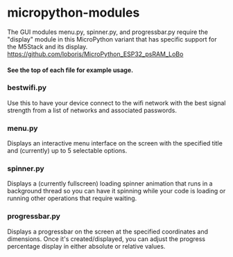 # micropython-modules

The GUI modules menu.py, spinner.py, and progressbar.py require the "display" module in this MicroPython variant that has specific support for the M5Stack and its display.
https://github.com/loboris/MicroPython_ESP32_psRAM_LoBo

#### See the top of each file for example usage.

### bestwifi.py
Use this to have your device connect to the wifi network with the best signal strength from a list of networks and associated passwords. 

### menu.py
Displays an interactive menu interface on the screen with the specified title and (currently) up to 5 selectable options.

### spinner.py
Displays a (currently fullscreen) loading spinner animation that runs in a background thread so you can have it spinning while your code is loading or running other operations that require waiting.

### progressbar.py
Displays a progressbar on the screen at the specified coordinates and dimensions. Once it's created/displayed, you can adjust the progress percentage display in either absolute or relative values.

